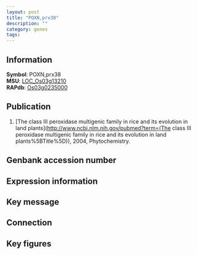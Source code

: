 ```yaml
---
layout: post
title: "POXN,prx38"
description: ""
category: genes
tags: 
---
```


## Information
__Symbol__: POXN,prx38  
__MSU__: [LOC_Os03g13210](http://rice.plantbiology.msu.edu/cgi-bin/ORF_infopage.cgi?orf=LOC_Os03g13210)  
__RAPdb__: [Os03g0235000](http://rapdb.dna.affrc.go.jp/viewer/gbrowse_details/irgsp1?name=Os03g0235000)  

## Publication
1. [The class III peroxidase multigenic family in rice and its evolution in land plants](http://www.ncbi.nlm.nih.gov/pubmed?term=(The class III peroxidase multigenic family in rice and its evolution in land plants%5BTitle%5D)), 2004, Phytochemistry.

## Genbank accession number

## Expression information

## Key message

## Connection

## Key figures


